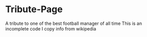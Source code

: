 # Tribute-Page
 A tribute to one of the best football manager of all time
This is an incomplete code
I copy info from wikipedia
